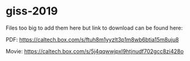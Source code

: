 # giss-2019

Files too big to add them here but link to download can be found here:

PDF: https://caltech.box.com/s/ftuh8m1yyzlt3p1m8wb6btia15m8uju8

Movie: https://caltech.box.com/s/5j4qqwwjpxl9htjnudf702gcc8zi428o

